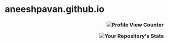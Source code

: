 # aneeshpavan.github.io
<h3 align="right">
  
![Profile View Counter](https://komarev.com/ghpvc/?style=for-the-badge&logo=appveyor/?username=aneeshpavan)

![Your Repository's Stats](https://github-readme-stats.vercel.app/api?username=aneeshpavan&show_icons=true) 
</h3>

